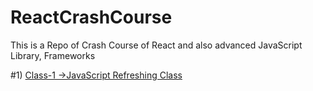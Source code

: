 # ReactCrashCourse
This is a Repo of Crash Course of React and also advanced JavaScript Library, Frameworks

#1) [Class-1 ->JavaScript Refreshing Class](https://github.com/touhidzaman007/ReactCrashCourse/tree/JavaScript-Refreshing-Class)
